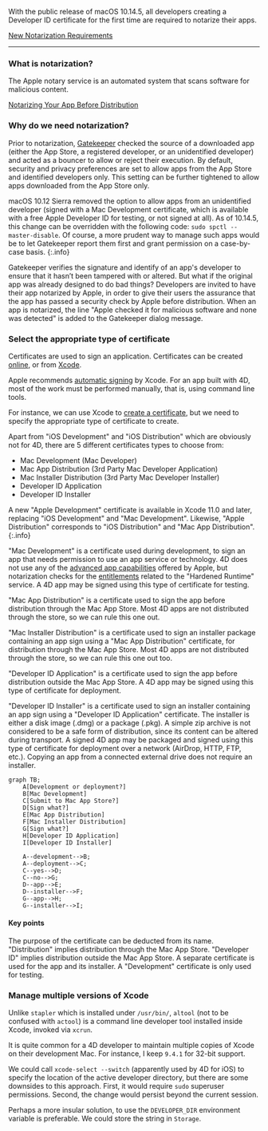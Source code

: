 With the public release of macOS 10.14.5, all developers creating a Developer ID certificate for the first time are required to notarize their apps.

<!--more-->

<i class="fa fa-external-link" aria-hidden="true"></i> [New Notarization Requirements](https://developer.apple.com/news/?id=04102019a)

---

### What is notarization?

The Apple notary service is an automated system that scans software for malicious content. 

<i class="fa fa-external-link" aria-hidden="true"></i> [Notarizing Your App Before Distribution](https://developer.apple.com/documentation/security/notarizing_your_app_before_distribution?language=objc)

### Why do we need notarization?

Prior to notarization, [Gatekeeper](https://support.apple.com/en-us/HT202491) checked the source of a downloaded app (either the App Store, a registered developer, or an unidentified developer) and acted as a bouncer to allow or reject their execution. By default, security and privacy preferences are set to allow apps from the App Store and identified developers only. This setting can be further tightened to allow apps downloaded from the App Store only.

macOS 10.12 Sierra removed the option to allow apps from an unidentified developer (signed with a Mac Development certificate, which is available with a free Apple Developer ID for testing, or not signed at all).  As of 10.14.5, this change can be overridden with the following code: ``sudo spctl --master-disable``. Of course, a more prudent way to manage such apps would be to let Gatekeeper report them first and grant permission on a case-by-case basis.
{:.info}

Gatekeeper verifies the signature and identify of an app's developer to ensure that it hasn’t been tampered with or altered. But what if the original app was already designed to do bad things? Developers are invited to have their app notarized by Apple, in order to give their users the assurance that the app has passed a security check by Apple before distribution. When an app is notarized, the line "Apple checked it for malicious software and none was detected" is added to the Gatekeeper dialog message. 

### Select the appropriate type of certificate

Certificates are used to sign an application. Certificates can be created <i class="fa fa-external-link" aria-hidden="true"></i>[online](https://developer.apple.com/account), or from <i class="fa fa-external-link" aria-hidden="true"></i>[Xcode](https://help.apple.com/xcode/mac/current/#/dev154b28f09).

Apple recommends <i class="fa fa-external-link" aria-hidden="true"></i>[automatic signing](https://help.apple.com/xcode/mac/current/#/dev80cc24546) by Xcode. For an app built with 4D, most of the work must be performed manually, that is, using command line tools.

For instance, we can use Xcode to <i class="fa fa-external-link" aria-hidden="true"></i>[create a certificate](https://help.apple.com/xcode/mac/current/#/dev154b28f09?sub=dev23755c6c6), but we need to specify the appropriate type of certificate to create.

Apart from "iOS Development" and "iOS Distribution" which are obviously not for 4D, there are 5 different certificates types to choose from:

- Mac Development (Mac Developer)
- Mac App Distribution (3rd Party Mac Developer Application)
- Mac Installer Distribution (3rd Party Mac Developer Installer)
- Developer ID Application
- Developer ID Installer

A new "Apple Development" certificate is available in Xcode 11.0 and later, replacing "iOS Development" and "Mac Development". Likewise, "Apple Distribution" corresponds to "iOS Distribution" and "Mac App Distribution".
{:.info}

"Mac Development" is a certificate used during development, to sign an app that needs permission to use an app service or technology. 4D does not use any of the [advanced app capabilities](https://developer.apple.com/support/app-capabilities/) offered by Apple, but notarization checks for the [entitlements](https://developer.apple.com/documentation/bundleresources/entitlements?language=objc) related to the "Hardened Runtime" service. A 4D app may be signed using this type of certificate for testing.

"Mac App Distribution" is a certificate used to sign the app before distribution through the Mac App Store. Most 4D apps are not distributed through the store, so we can rule this one out.

"Mac Installer Distribution" is a certificate used to sign an installer package containing an app sign using a "Mac App Distribution" certificate, for distribution through the Mac App Store. Most 4D apps are not distributed through the store, so we can rule this one out too.

"Developer ID Application" is a certificate used to sign the app before distribution outside the Mac App Store. A 4D app may be signed using this type of certificate for deployment.

"Developer ID Installer" is a certificate used to sign an installer containing an app sign using a "Developer ID Application" certificate. The installer is either a disk image (.dmg) or a package (.pkg). A simple zip archive is not considered to be a safe form of distribution, since its content can be altered during transport. A signed 4D app may be packaged and signed using this type of certificate for deployment over a network (AirDrop, HTTP, FTP, etc.). Copying an app from a connected external drive does not require an installer.

```mermaid
graph TB;
    A[Development or deployment?]
    B[Mac Development]
    C[Submit to Mac App Store?]
    D[Sign what?]
    E[Mac App Distribution]
    F[Mac Installer Distribution]
    G[Sign what?]
    H[Developer ID Application]
    I[Developer ID Installer]

    A--development-->B;
    A--deployment-->C;
    C--yes-->D;
    C--no-->G;
    D--app-->E;    
    D--installer-->F;
    G--app-->H;    
    G--installer-->I;
```

#### Key points

The purpose of the certificate can be deducted from its name. "Distribution" implies distribution through the Mac App Store. "Developer ID" implies distribution outside the Mac App Store. A separate certificate is used for the app and its installer. A "Development" certificate is only used for testing.

### Manage multiple versions of Xcode 

Unlike ``stapler`` which is installed under ``/usr/bin/``, ``altool`` (not to be confused with ``actool``) is a command line developer tool installed inside Xcode, invoked via ``xcrun``.

It is quite common for a 4D developer to maintain multiple copies of Xcode on their development Mac. For instance, I keep ``9.4.1`` for 32-bit support. 

We could call ``xcode-select --switch`` (apparently used by 4D for iOS) to specify the location of the active developer directory, but there are some downsides to this approach. First, it would require ``sudo`` superuser permissions. Second, the change would persist beyond the current session.

Perhaps a more insular solution, to use the ``DEVELOPER_DIR`` environment variable is preferable. We could store the string in ``Storage``.
